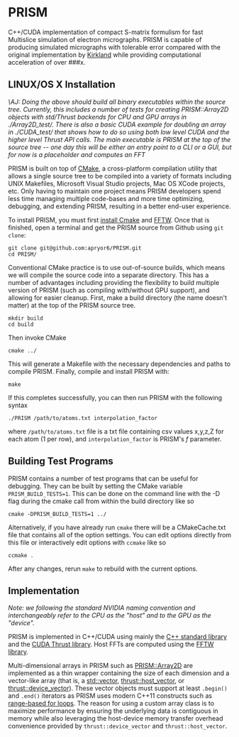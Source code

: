 # PRISM
C++/CUDA implementation of compact S-matrix formulism for fast Multislice simulation of electron micrographs. PRISM is capable of producing simulated micrographs with tolerable error compared with the original implementation by [Kirkland](http://people.ccmr.cornell.edu/~kirkland/) while providing computational acceleration of over ###x.


## LINUX/OS X Installation

*\AJ: Doing the above should build all binary executables
within the source tree. Currently, this includes a
number of tests for creating PRISM::Array2D objects
with std/Thrust backends for CPU and GPU arrays in 
./Array2D_test/. There is also a basic CUDA example
for doubling an array in ./CUDA_test/ that shows how
to do so using both low level CUDA and the higher 
level Thrust API calls. The main executable is
PRISM at the top of the source tree -- one day
this will be either an entry point to a CLI or 
a GUI, but for now is a placeholder and computes
an FFT*

PRISM is built on top of [CMake](https://cmake.org/), a cross-platform compilation utility that allows a single source tree to be compiled into a variety of formats including UNIX Makefiles, Microsoft Visual Studio projects, Mac OS XCode projects, etc. Only having to maintain one project means PRISM developers spend less time managing multiple code-bases and more time optimizing, debugging, and extending PRISM, resulting in a better end-user experience.  

To install PRISM, you must first [install Cmake](https://cmake.org/install/) and [FFTW](http://www.fftw.org/fftw2_doc/fftw_6.html). Once that is finished, open a terminal and get the PRISM source from Github using `git clone`:

```
git clone git@github.com:apryor6/PRISM.git
cd PRISM/
```

Conventional CMake practice is to use out-of-source builds, which means we will compile the source code into a separate directory. This has a number of advantages including providing the flexibility to build multiple version of PRISM (such as compiling with/without GPU support), and allowing for easier cleanup. First, make a build directory (the name doesn't matter) at the top of the PRISM source tree.

```
mkdir build
cd build
```
Then invoke CMake

```
cmake ../
```

This will generate a Makefile with the necessary dependencies and paths to compile PRISM. Finally, compile and install PRISM with:

```
make
```

If this completes successfully, you can then run PRISM with the following syntax

```
./PRISM /path/to/atoms.txt interpolation_factor
```

where `/path/to/atoms.txt` file is a txt file containing csv values x,y,z,Z for each atom (1 per row), and `interpolation_factor` is PRISM's *f* parameter.

## Building Test Programs
PRISM contains a number of test programs that can be useful
for debugging. They can be built by setting the 
CMake variable `PRISM_BUILD_TESTS=1`. This can be done on the command line with the -D flag during the cmake
call from within the build directory like so
```
cmake -DPRISM_BUILD_TESTS=1 ../
```
Alternatively, if you have already run `cmake` there will
be a CMakeCache.txt file that contains all of the option 
settings. You can edit options directly from this file or interactively edit options with `ccmake` like so
```$xslt
ccmake .
```
After any changes, rerun `make` to rebuild with the current options.
## Implementation

*Note: we following the standard NVIDIA naming convention and interchangeably refer to the CPU as the "host" and to the GPU as the "device".*

PRISM is implemented in C++/CUDA using mainly the [C++ standard library](http://en.cppreference.com/w/) and the [CUDA Thrust library](https://github.com/thrust/thrust). Host FFTs are computed using the [FFTW library](http://www.fftw.org/). 

Multi-dimensional arrays in PRISM such as [PRISM::Array2D](Array2D.h) are implemented as a thin wrapper containing the size of each dimension and a vector-like array (that is, a [std::vector](http://en.cppreference.com/w/cpp/container/vector), [thrust::host_vector](https://thrust.github.io/doc/classthrust_1_1host__vector.html), or [thrust::device_vector](https://thrust.github.io/doc/classthrust_1_1device__vector.html)). These vector objects must support at least `.begin()` and `.end()` iterators as PRISM uses modern C++11 constructs such as [range-based for loops](http://en.cppreference.com/w/cpp/language/range-for). The reason for using a custom array class is to maximize performance by ensuring the underlying data is contiguous in memory while also leveraging the host-device memory transfer overhead convenience provided by `thrust::device_vector` and `thrust::host_vector`.


